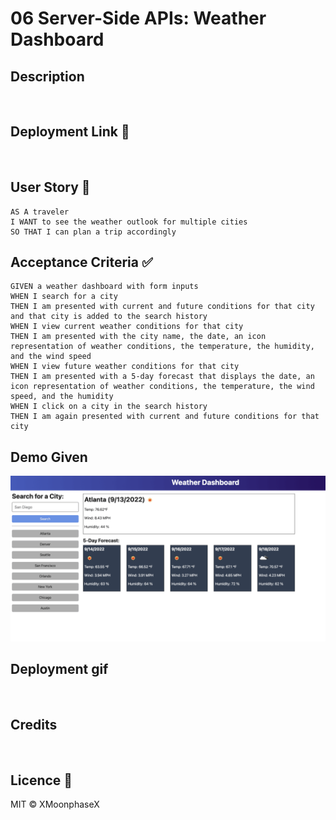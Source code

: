# 06 Server-Side APIs: Weather Dashboard

## Description
<br>

## Deployment Link 🔗
<br>

## User Story 📘

```
AS A traveler
I WANT to see the weather outlook for multiple cities
SO THAT I can plan a trip accordingly
```

## Acceptance Criteria ✅

```
GIVEN a weather dashboard with form inputs
WHEN I search for a city
THEN I am presented with current and future conditions for that city and that city is added to the search history
WHEN I view current weather conditions for that city
THEN I am presented with the city name, the date, an icon representation of weather conditions, the temperature, the humidity, and the wind speed
WHEN I view future weather conditions for that city
THEN I am presented with a 5-day forecast that displays the date, an icon representation of weather conditions, the temperature, the wind speed, and the humidity
WHEN I click on a city in the search history
THEN I am again presented with current and future conditions for that city
```

## Demo Given
<img src='./assets/images/06-server-side-apis-homework-demo.png'><br>

## Deployment gif
<img src=''><br>

## Credits
<br>

## Licence 🔑
MIT © XMoonphaseX
